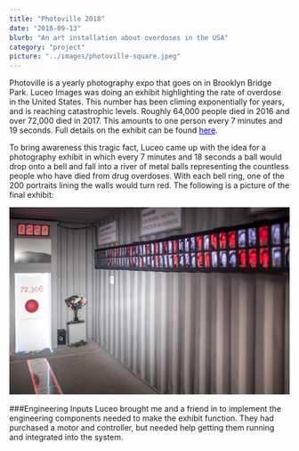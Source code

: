 ```yaml
---
title: "Photoville 2018"
date: "2018-09-13"
blurb: "An art installation about overdoses in the USA"
category: "project"
picture: "../images/photoville-square.jpeg"
---
```


Photoville is a yearly photography expo that goes on in Brooklyn Bridge Park. Luceo Images was doing an exhibit highlighting the rate of overdose in the United States. This number has been climing exponentially for years, and is reaching catastrophic levels. Roughly 64,000 people died in 2016 and over 72,000 died in 2017. This amounts to one person every 7 minutes and 19 seconds. Full details on the exhibit can be found <a href="http://photoville.com/64000-2/" target="_blank" style="color:blue;">here</a>.

To bring awareness this tragic fact, Luceo came up with the idea for a photography exhibit in which every 7 minutes and 18 seconds a ball would drop onto a bell and fall into a river of metal balls representing the countless people who have died from drug overdoses. With each bell ring, one of the 200 portraits lining the walls would turn red. The following is a picture of the final exhibit:

![Photoville Exhibit](../images/photoville.jpeg "Full exhibit")

###Engineering Inputs
Luceo brought me and a friend in to implement the engineering components needed to make the exhibit function. They had purchased a motor and controller, but needed help getting them running and integrated into the system.